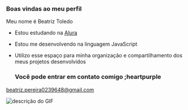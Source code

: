 ### Boas vindas ao meu perfil 

Meu nome é Beatriz Toledo

- Estou estudando na [Alura](https://www.alura.com.br)
- Estou me desenvolvendo na linguagem JavaScript
- Utilizo esse espaço para minha organização e compartilhamento dos meus projetos desenvolvidos

   ### Você pode entrar em contato comigo ;heartpurple

beatriz.pereira0239648@gmail.com

![descrição do GIF](https://media1.tenor.com/m/-7xFCtnyUCcAAAAd/uwu-ts-team-uwu.gif)

